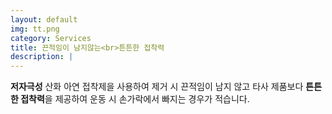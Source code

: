 ```yaml
---
layout: default
img: tt.png
category: Services
title: 끈적임이 남지않는<br>튼튼한 접착력
description: |
---
```

  **저자극성** 산화 아연 접착제을 사용하여 제거 시 끈적임이 남지 않고 타사 제품보다 **튼튼한 접착력**을 제공하여 운동 시 손가락에서 빠지는 경우가 적습니다.
